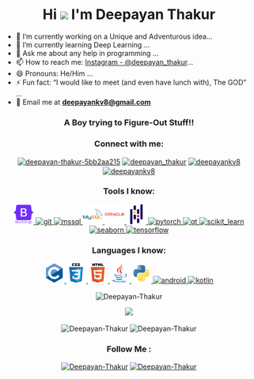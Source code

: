 <!---<h1 align="center">👋 Hi there, This is Deepayan Thakur </h1>--->
<h1 align="center">Hi <img src="https://raw.githubusercontent.com/iampavangandhi/iampavangandhi/master/gifs/Hi.gif" width="30px"> I'm Deepayan Thakur</h1>

<!--- ### Hi there, This is Deepayan Thakur 👋--->

- 🔭 I’m currently working on a Unique and Adventurous idea... 
- 🌱 I’m currently learning Deep Learning ...
- 💬 Ask me about any help in programming ...
- 📫 How to reach me: [Instagram - @deepayan_thakur](https://www.instagram.com/deepayan_thakur/)...
- 😄 Pronouns: He/Him ...
- ⚡ Fun fact: “I would like to meet (and even have lunch with), The GOD” ...
- 📧 Email me at **deepayankv8@gmail.com**

<h3 align="center">A Boy trying to Figure-Out Stuff!!</h3>


<h3 align="center">Connect with me:</h3>
<p align="center">
<a href="https://linkedin.com/in/deepayan-thakur-5bb2aa215" target="blank"><img align="center" src="https://raw.githubusercontent.com/rahuldkjain/github-profile-readme-generator/master/src/images/icons/Social/linked-in-alt.svg" alt="deepayan-thakur-5bb2aa215" height="30" width="40" /></a>
<a href="https://instagram.com/deepayan_thakur" target="blank"><img align="center" src="https://raw.githubusercontent.com/rahuldkjain/github-profile-readme-generator/master/src/images/icons/Social/instagram.svg" alt="deepayan_thakur" height="30" width="40" /></a>
<a href="https://www.hackerrank.com/deepayankv8" target="blank"><img align="center" src="https://raw.githubusercontent.com/rahuldkjain/github-profile-readme-generator/master/src/images/icons/Social/hackerrank.svg" alt="deepayankv8" height="30" width="40" /></a>
<a href="https://www.leetcode.com/deepayankv8" target="blank"><img align="center" src="https://raw.githubusercontent.com/rahuldkjain/github-profile-readme-generator/master/src/images/icons/Social/leet-code.svg" alt="deepayankv8" height="30" width="40" /></a>
</p>

<h3 align="center">Tools I know:</h3>
<p align="center">
  <!-- Tools (left side) -->
  <span>
    <a href="https://getbootstrap.com" target="_blank" rel="noreferrer">
      <img src="https://raw.githubusercontent.com/devicons/devicon/master/icons/bootstrap/bootstrap-plain-wordmark.svg" alt="bootstrap" width="40" height="40"/>
    </a>
    <a href="https://git-scm.com/" target="_blank" rel="noreferrer">
      <img src="https://www.vectorlogo.zone/logos/git-scm/git-scm-icon.svg" alt="git" width="40" height="40"/>
    </a>
    <a href="https://www.microsoft.com/en-us/sql-server" target="_blank" rel="noreferrer">
      <img src="https://www.svgrepo.com/show/303229/microsoft-sql-server-logo.svg" alt="mssql" width="40" height="40"/>
    </a>
    <a href="https://www.mysql.com/" target="_blank" rel="noreferrer">
      <img src="https://raw.githubusercontent.com/devicons/devicon/master/icons/mysql/mysql-original-wordmark.svg" alt="mysql" width="40" height="40"/>
    </a>
    <a href="https://www.oracle.com/" target="_blank" rel="noreferrer">
      <img src="https://raw.githubusercontent.com/devicons/devicon/master/icons/oracle/oracle-original.svg" alt="oracle" width="40" height="40"/>
    </a>
    <a href="https://pandas.pydata.org/" target="_blank" rel="noreferrer">
      <img src="https://raw.githubusercontent.com/devicons/devicon/2ae2a900d2f041da66e950e4d48052658d850630/icons/pandas/pandas-original.svg" alt="pandas" width="40" height="40"/>
    </a>
    <a href="https://pytorch.org/" target="_blank" rel="noreferrer">
      <img src="https://www.vectorlogo.zone/logos/pytorch/pytorch-icon.svg" alt="pytorch" width="40" height="40"/>
    </a>
    <a href="https://www.qt.io/" target="_blank" rel="noreferrer">
      <img src="https://upload.wikimedia.org/wikipedia/commons/0/0b/Qt_logo_2016.svg" alt="qt" width="40" height="40"/>
    </a>
    <a href="https://scikit-learn.org/" target="_blank" rel="noreferrer">
      <img src="https://upload.wikimedia.org/wikipedia/commons/0/05/Scikit_learn_logo_small.svg" alt="scikit_learn" width="40" height="40"/>
    </a>
    <a href="https://seaborn.pydata.org/" target="_blank" rel="noreferrer">
      <img src="https://seaborn.pydata.org/_images/logo-mark-lightbg.svg" alt="seaborn" width="40" height="40"/>
    </a>
    <a href="https://www.tensorflow.org" target="_blank" rel="noreferrer">
      <img src="https://www.vectorlogo.zone/logos/tensorflow/tensorflow-icon.svg" alt="tensorflow" width="40" height="40"/>
    </a>
  </span>
</p>

<h3 align="center">Languages I know: </h3>
<p align="center">
  <!-- Languages (right side) -->
  <span>
    <a href="https://www.cprogramming.com/" target="_blank" rel="noreferrer">
      <img src="https://raw.githubusercontent.com/devicons/devicon/master/icons/c/c-original.svg" alt="c" width="40" height="40"/>
    </a>
    <a href="https://www.w3schools.com/css/" target="_blank" rel="noreferrer">
      <img src="https://raw.githubusercontent.com/devicons/devicon/master/icons/css3/css3-original-wordmark.svg" alt="css3" width="40" height="40"/>
    </a>
    <a href="https://www.w3.org/html/" target="_blank" rel="noreferrer">
      <img src="https://raw.githubusercontent.com/devicons/devicon/master/icons/html5/html5-original-wordmark.svg" alt="html5" width="40" height="40"/>
    </a>
    <a href="https://www.java.com" target="_blank" rel="noreferrer">
      <img src="https://raw.githubusercontent.com/devicons/devicon/master/icons/java/java-original.svg" alt="java" width="40" height="40"/>
    </a>
    <a href="https://www.python.org" target="_blank" rel="noreferrer">
      <img src="https://raw.githubusercontent.com/devicons/devicon/master/icons/python/python-original.svg" alt="python" width="40" height="40"/>
    </a>
    <a href="https://developer.android.com/studio" target="_blank" rel="noreferrer">
      <img src="https://upload.wikimedia.org/wikipedia/commons/6/64/Android_logo_2019_%28stacked%29.svg" alt="android" width="40" height="40"/>
    </a>
    <a href="https://kotlinlang.org/" target="_blank" rel="noreferrer">
      <img src="https://brandslogos.com/wp-content/uploads/images/kotlin-logo.png" alt="kotlin" width="40" height="40"/>
    </a>
  </span>
</p>




<p align="center"> <img align="center" src="https://komarev.com/ghpvc/?username=Deepayan-Thakur&label=Total%20views&color=0088ff&style=metal" alt="Deepayan-Thakur">
<!---<p><img align="left" src="https://github-readme-stats.vercel.app/api/top-langs?username=Deepayan-Thakur&show_icons=true&locale=en&layout=compact" alt="Deepayan-Thakur" /></p>
--->
</p>

<p align="center"> <a href="https://www.instagram.com/deepayan_thakur/" target="_blank" rel="noopener noreferrer"><img src="https://img.shields.io/badge/Instagram-%23E4405F.svg?style=for-the-badge&logo=Instagram&logoColor=white" ></a> </p>


<p align="center">
  <img align="center" src="https://github-readme-stats.vercel.app/api?username=Deepayan-Thakur&show_icons=true&theme=tokyonight" alt="Deepayan-Thakur" />
  <img align="center" src="https://github-readme-streak-stats.herokuapp.com/?user=Deepayan-Thakur&theme=tokyonight" alt="Deepayan-Thakur"/>
</p>

<h3 align="center">Follow Me :</h3> 
<p align="center">
<a align="center" href="https://www.instagram.com/deepayan_thakur/" target="_blank"><img src="https://cdn.jsdelivr.net/npm/simple-icons@3.0.1/icons/instagram.svg" alt="Deepayan-Thakur" height="30" width="40" /></a>
<a align="center" href="https://github.com/Deepayan-Thakur" target="_blank"><img src="https://cdn.jsdelivr.net/npm/simple-icons@3.0.1/icons/github.svg" alt="Deepayan-Thakur" height="30" width="40" /></a>
</p>
